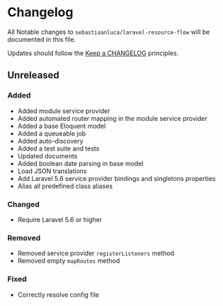 # Changelog

All Notable changes to `sebastiaanluca/laravel-resource-flow` will be documented in this file.

Updates should follow the [Keep a CHANGELOG](http://keepachangelog.com/) principles.

##  Unreleased

### Added

- Added module service provider
- Added automated router mapping in the module service provider
- Added a base Eloquent model
- Added a queueable job
- Added auto-discovery
- Added a test suite and tests
- Updated documents
- Added boolean date parsing in base model
- Load JSON translations
- Add Laravel 5.6 service provider bindings and singletons properties
- Alias all predefined class aliases

### Changed

- Require Laravel 5.6 or higher

### Removed

- Removed service provider `registerListeners` method
- Removed empty `mapRoutes` method

### Fixed

- Correctly resolve config file
